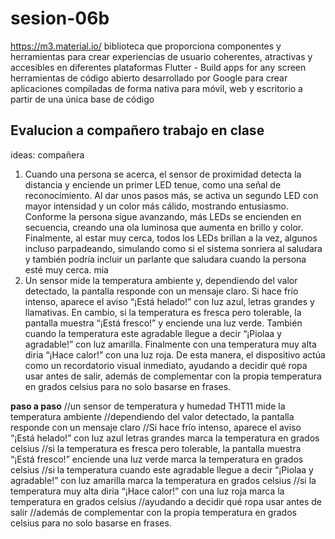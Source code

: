 # sesion-06b

https://m3.material.io/ biblioteca que proporciona componentes y herramientas para crear experiencias de usuario coherentes, atractivas y accesibles en diferentes plataformas 
Flutter - Build apps for any screen herramientas de código abierto desarrollado por Google para crear aplicaciones compiladas de forma nativa para móvil, web y escritorio a partir de una única base de código

## Evalucion a compañero trabajo en clase 
ideas: 
compañera 
1. Cuando una persona se acerca, el sensor de proximidad detecta la distancia y enciende un primer LED tenue, como una señal de reconocimiento. Al dar unos pasos más, se activa un segundo LED con mayor intensidad y un color más cálido, mostrando entusiasmo. Conforme la persona sigue avanzando, más LEDs se encienden en secuencia, creando una ola luminosa que aumenta en brillo y color. Finalmente, al estar muy cerca, todos los LEDs brillan a la vez, algunos incluso parpadeando, simulando como si el sistema sonriera al saludara y también podría incluir un parlante que saludara cuando la persona esté muy cerca. 
mia 
2. Un sensor mide la temperatura ambiente y, dependiendo del valor detectado, la pantalla responde con un mensaje claro. Si hace frío intenso, aparece el aviso “¡Está helado!” con luz azul, letras grandes y llamativas. En cambio, si la temperatura es fresca pero tolerable, la pantalla muestra “¡Está fresco!” y enciende una luz verde. También cuando la temperatura este agradable llegue a  decir “¡Piolaa y agradable!” con luz amarilla. Finalmente con una temperatura muy alta diria “¡Hace calor!” con una luz roja.  De esta manera, el dispositivo actúa como un recordatorio visual inmediato, ayudando a decidir qué ropa usar antes de salir, además de complementar con la propia temperatura en grados celsius para no solo basarse en frases.
   
**paso a paso**
//un sensor de temperatura y humedad THT11 mide la temperatura ambiente
//dependiendo del valor detectado, la pantalla responde con un mensaje claro
//Si hace frío intenso, aparece el aviso “¡Está helado!” 
  con luz azul
  letras grandes
  marca la temperatura en grados celsius
//si la temperatura es fresca pero tolerable, la pantalla muestra “¡Está fresco!”
  enciende una luz verde
  marca la temperatura en grados celsius
//si la temperatura cuando este agradable llegue a  decir “¡Piolaa y agradable!” 
  con luz amarilla
  marca la temperatura en grados celsius
//si la temperatura muy alta diria “¡Hace calor!” 
  con una luz roja
  marca la temperatura en grados celsius
//ayudando a decidir qué ropa usar antes de salir
//además de complementar con la propia temperatura en grados celsius para no solo basarse en frases. 

